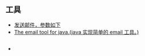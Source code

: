 
## 工具
- [发送邮件，参数如下](https://github.com/archine/tools/tree/master/tools-common)
- [The email tool for java.(java 实现简单的 email 工具。)](https://github.com/houbb/email)
    ```
    
    ```
- []()